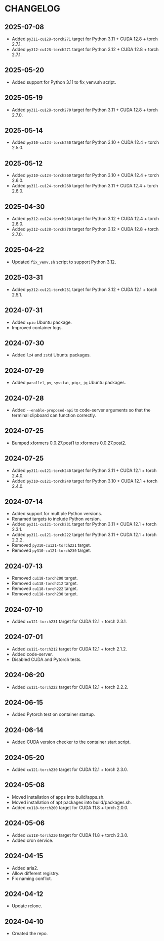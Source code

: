# CHANGELOG

## 2025-07-08

- Added `py311-cu128-torch271` target for Python 3.11 + CUDA 12.8 + torch 2.7.1.
- Added `py312-cu128-torch271` target for Python 3.12 + CUDA 12.8 + torch 2.7.1.

## 2025-05-20

- Added support for Python 3.11 to fix_venv.sh script.

## 2025-05-19

- Added `py311-cu128-torch270` target for Python 3.11 + CUDA 12.8 + torch 2.7.0.

## 2025-05-14

- Added `py310-cu124-torch250` target for Python 3.10 + CUDA 12.4 + torch 2.5.0.

## 2025-05-12

- Added `py310-cu124-torch260` target for Python 3.10 + CUDA 12.4 + torch 2.6.0.
- Added `py311-cu124-torch260` target for Python 3.11 + CUDA 12.4 + torch 2.6.0.

## 2025-04-30

- Added `py312-cu124-torch260` target for Python 3.12 + CUDA 12.4 + torch 2.6.0.
- Added `py312-cu128-torch270` target for Python 3.12 + CUDA 12.8 + torch 2.7.0.

## 2025-04-22

- Updated `fix_venv.sh` script to support Python 3.12.

## 2025-03-31

- Added `py312-cu121-torch251` target for Python 3.12 + CUDA 12.1 + torch 2.5.1.

## 2024-07-31

- Added `cpio` Ubuntu package.
- Improved container logs.

## 2024-07-30

- Added `lz4` and `zstd` Ubuntu packages.

## 2024-07-29

- Added `parallel`, `pv`, `sysstat`, `pigz`, `jq` Ubuntu packages.

## 2024-07-28

- Added `--enable-proposed-api` to code-server arguments so that the
  terminal clipboard can function correctly.

## 2024-07-25

- Bumped xformers 0.0.27.post1 to xformers 0.0.27.post2.

## 2024-07-25

- Added `py311-cu121-torch240` target for Python 3.11 + CUDA 12.1 + torch 2.4.0.
- Added `py310-cu121-torch240` target for Python 3.10 + CUDA 12.1 + torch 2.4.0.

## 2024-07-14

- Added support for multiple Python versions.
- Renamed targets to include Python version.
- Added `py311-cu121-torch231` target for Python 3.11 + CUDA 12.1 + torch 2.3.1.
- Added `py311-cu121-torch222` target for Python 3.11 + CUDA 12.1 + torch 2.2.2.
- Removed `py310-cu121-torch221` target.
- Removed `py310-cu121-torch230` target.

## 2024-07-13

- Removed `cu118-torch200` target.
- Removed `cu118-torch212` target.
- Removed `cu118-torch222` target.
- Removed `cu118-torch230` target.

## 2024-07-10

- Added `cu121-torch231` target for CUDA 12.1 + torch 2.3.1.

## 2024-07-01

- Added `cu121-torch212` target for CUDA 12.1 + torch 2.1.2.
- Added code-server.
- Disabled CUDA and Pytorch tests.

## 2024-06-20

- Added `cu121-torch222` target for CUDA 12.1 + torch 2.2.2.

## 2024-06-15

- Added Pytorch test on container startup.

## 2024-06-14

- Added CUDA version checker to the container start script.

## 2024-05-20

- Added `cu121-torch230` target for CUDA 12.1 + torch 2.3.0.

## 2024-05-08

- Moved installation of apps into build/apps.sh.
- Moved installation of apt packages into build/packages.sh.
- Added `cu118-torch200` target for CUDA 11.8 + torch 2.0.0.

## 2024-05-06

- Added `cu118-torch230` target for CUDA 11.8 + torch 2.3.0.
- Added cron service.

## 2024-04-15

- Added aria2.
- Allow different registry.
- Fix naming conflict.

## 2024-04-12

- Update rclone.

## 2024-04-10

- Created the repo.
